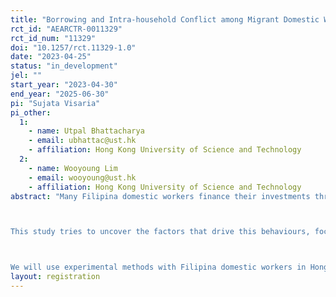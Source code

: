 ```yaml
---
title: "Borrowing and Intra-household Conflict among Migrant Domestic Workers in Hong Kong"
rct_id: "AEARCTR-0011329"
rct_id_num: "11329"
doi: "10.1257/rct.11329-1.0"
date: "2023-04-25"
status: "in_development"
jel: ""
start_year: "2023-04-30"
end_year: "2025-06-30"
pi: "Sujata Visaria"
pi_other:
  1:
    - name: Utpal Bhattacharya
    - email: ubhattac@ust.hk
    - affiliation: Hong Kong University of Science and Technology
  2:
    - name: Wooyoung Lim
    - email: wooyoung@ust.hk
    - affiliation: Hong Kong University of Science and Technology
abstract: "Many Filipina domestic workers finance their investments through loans from Hong Kong moneylenders, taking on the responsibility of expensive repayment installments and the risk of severe penalties in case of default. 

This study tries to uncover the factors that drive this behaviours, focusing on migrants' lack of control over expenses. In particular it examines the role of family relationships and the financial discipline that loans provide. 

We will use experimental methods with Filipina domestic workers in Hong Kong to generate data that will allow us to examine the mechanisms underlying their financial choices. "
layout: registration
---
```


